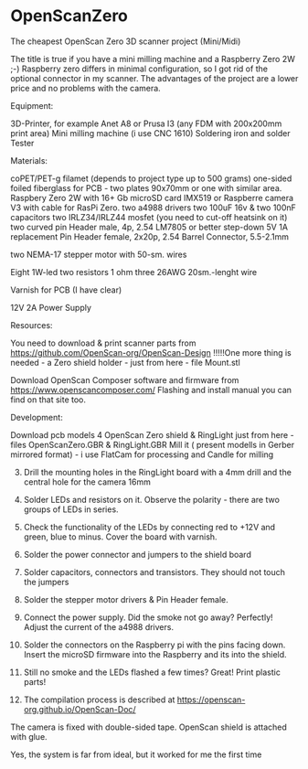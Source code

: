 # OpenScanZero
The cheapest OpenScan Zero 3D scanner project (Mini/Midi)

The title is true if you have a mini milling machine and a Raspberry Zero 2W ;-)
Raspberry zero differs in minimal configuration, so I got rid of the optional connector in my scanner.
The advantages of the project are a lower price and no problems with the camera.

Equipment:

3D-Printer, for example Anet A8 or Prusa I3 (any FDM with 200x200mm print area)
Mini milling machine (i use CNC 1610)
Soldering iron and solder
Tester

Materials:

coPET/PET-g filamet (depends to project type up to 500 grams)
one-sided foiled fiberglass for PCB - two plates 90x70mm or one with similar area.
Raspbery Zero 2W with 16+ Gb microSD card 
IMX519 or Raspberre camera V3 with cable for RasPi Zero. 
two a4988 drivers
two 100uF 16v & two 100nF capacitors
two IRLZ34/IRLZ44 mosfet (you need to cut-off heatsink on it)
two curved pin Header male, 4p, 2.54
LM7805 or better step-down 5V 1A replacement
Pin Header female, 2x20p, 2.54
Barrel Connector, 5.5-2.1mm

two NEMA-17 stepper motor with 50-sm. wires

Eight 1W-led
two resistors 1 ohm
three 26AWG 20sm.-lenght wire 

Varnish for PCB (I have clear)

12V 2A Power Supply

Resources:

You need to download & print scanner parts from https://github.com/OpenScan-org/OpenScan-Design
!!!!!One more thing is needed - a Zero shield holder - just from here - file Mount.stl

Download OpenScan Composer software and firmware from https://www.openscancomposer.com/
Flashing and install manual you can find on that site too.

Development:

Download pcb models 4 OpenScan Zero shield & RingLight just from here - files OpenScanZero.GBR & RingLight.GBR
Mill it ( present modells in Gerber mirrored format) - i use FlatCam for processing and Candle for milling

3. Drill the mounting holes in the RingLight board with a 4mm drill and the central hole for the camera 16mm
4. Solder LEDs and resistors on it. Observe the polarity - there are two groups of LEDs in series.
5. Check the functionality of the LEDs by connecting red to +12V and green, blue to minus. Cover the board with varnish.

6. Solder the power connector and jumpers to the shield board
7. Solder capacitors, connectors and transistors. They should not touch the jumpers
8. Solder the stepper motor drivers & Pin Header female.
9. Connect the power supply. Did the smoke not go away? Perfectly! Adjust the current of the a4988 drivers.
10. Solder the connectors on the Raspberry pi with the pins facing down. Insert the microSD firmware into the Raspberry and its into the shield.
11.  Still no smoke and the LEDs flashed a few times? Great! Print plastic parts!
12. The compilation process is described at https://openscan-org.github.io/OpenScan-Doc/

The camera is fixed with double-sided tape. OpenScan shield is attached with glue.

Yes, the system is far from ideal, but it worked for me the first time


